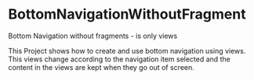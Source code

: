# BottomNavigationWithoutFragment
Bottom Navigation without fragments - is only views 

This Project shows how to create and use bottom navigation using views.
This views change according to the navigation item selected and the content
in the views are kept when they go out of screen.
